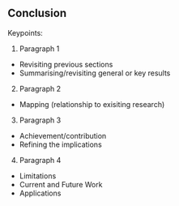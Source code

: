 ## Conclusion

Keypoints:
1. Paragraph 1
- Revisiting previous sections
- Summarising/revisiting general or key results

2. Paragraph 2
- Mapping (relationship to exisiting research)

3. Paragraph 3
- Achievement/contribution
- Refining the implications

4. Paragraph 4
- Limitations
- Current and Future Work
- Applications